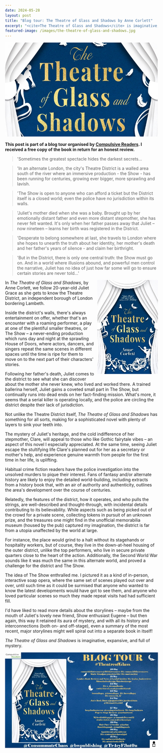 ```yaml
---
date: 2024-05-28
layout: post
title: "Blog tour: The Theatre of Glass and Shadows by Anne Corlett"
excerpt: "<cite>The Theatre of Glass and Shadows</cite> is imaginative, expansive, and full of mystery."
featured-image: /images/the-theatre-of-glass-and-shadows.jpg
---
```


![The Theatre of Glass and Shadows](/images/the-theatre-of-glass-and-shadows.jpg)

**This post is part of a blog tour organised by [Compulsive Readers](https://www.compulsivereaders.com/). I received a free copy of the book in return for an honest review.**

> 'Sometimes the greatest spectacle hides the darkest secrets...

> 'In an alternate London, the city's Theatre District is a walled area south of the river where an immersive production - the Show - has been running for centuries, growing ever bigger, more sprawling and lavish.

> 'The Show is open to anyone who can afford a ticket but the District itself is a closed world; even the police have no jurisdiction within its walls.

> 'Juliet's mother died when she was a baby. Brought up by her emotionally distant father and even more distant stepmother, she has never felt wanted. It's only when her father passes away that Juliet &ndash; now nineteen &ndash; learns her birth was registered in the District.

> 'Desperate to belong somewhere at last, she travels to London where she hopes to unearth the truth about her identity, her mother's death and her father's years of silence - and claim her birthright.

> 'But in the District, there is only one central truth: the Show must go on. And in a world where illusions abound, and powerful men control the narrative, Juliet has no idea of just how far some will go to ensure certain stories are never told...'

<img src="/images/the-theatre-of-glass-and-shadows-200.jpg" alt="The Theatre of Glass and Shadows" style="float: right; margin-bottom: 10px; margin-left: 10px;">

In <cite>The Theatre of Glass and Shadows</cite>, by Anne Corlett, we follow 20-year-old Juliet Grace as she gets to know the Theatre District, an independent borough of London bordering Lambeth.

Inside the district's walls, there's always entertainment on offer, whether that's an encounter with a roaming performer, a play at one of the plentiful smaller theatres, or The Show &ndash; a never-ending production which runs day and night at the sprawling House of Doors, where actors, dancers, and singers repeat the same scenes in different spaces until the time is ripe for them to move on to the next part of their characters' stories.

Following her father's death, Juliet comes to the district to see what she can discover about the mother she never knew, who lived and worked there. A trained ballerina herself, Juliet gains a coveted small part in The Show, but continually runs into dead ends on her fact-finding mission. What's more, it seems that a serial killer is operating locally, and the police are circling the district despite their lack of jurisdiction.

Not unlike the Theatre District itself, <cite>The Theatre of Glass and Shadows</cite> has something for all sorts, making for a sophisticated novel with plenty of layers to sink your teeth into.

The mystery of Juliet's heritage, and the cold indifference of her stepmother, Clare, will appeal to those who like Gothic fairytale vibes &ndash; an aspect of this novel I especially appreciated. At the same time, seeing Juliet escape the stultifying life Clare's planned out for her as a secretary or mother's help, and experience genuine warmth from people for the first time in her life, is uplifting. 

Habitual crime fiction readers have the police investigation into the unsolved murders to pique their interest. Fans of fantasy and/or alternate history are likely to enjoy the detailed world-building, including extracts from a history book that, with an air of authority and authenticity, outlines the area's development over the course of centuries.

Relatedly, the features of the district, how it operates, and who pulls the strings, are well-described and thought-through, with incidental details contributing to its believability. While aspects such as being picked out of the crowd for a private scene, collecting tokens in pursuit of an unknown prize, and the treasures one might find in the unofficial memorabilia museum (housed by the pub) captured my imagination, the district is far from a utopia unaffected by the world at large.

For instance, the place would grind to a halt without its stagehands or hospitality workers, but of course, they live in the down-at-heel housing of the outer district, unlike the top performers, who live in secure private quarters close to the heart of the action. Additionally, the Second World War sounds like it was much the same in this alternate world, and proved a challenge for the district and The Show.

The idea of The Show enthralled me. I pictured it as a kind of in-person, interactive soap opera, where the same set of scenes played out over and over, until such time as it could be surmised that anyone who wanted to know the latest developments would have got to see them, and anyone who loved particular scenes so much they made repeat visits had had sufficient fill.

I'd have liked to read more details about the storylines &ndash; maybe from the mouth of Juliet's lovely new friend, Show enthusiast Eugene &ndash; but then again, this way it retained its aura of mystery, and with all its history and interconnections (both on- and off-stage), even a summary of the most recent, major storylines might well spiral out into a separate book in itself!

<cite>The Theatre of Glass and Shadows</cite> is imaginative, expansive, and full of mystery.

![The Theatre of Glass and Shadows blog tour banner](/images/the-theatre-of-glass-and-shadows-banner.jpg)